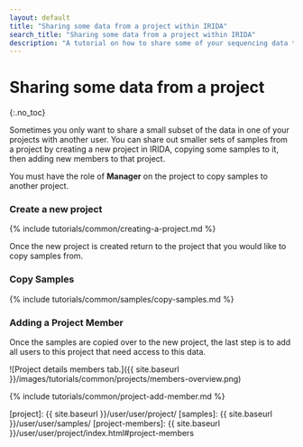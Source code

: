 ```yaml
---
layout: default
title: "Sharing some data from a project within IRIDA"
search_title: "Sharing some data from a project within IRIDA"
description: "A tutorial on how to share some of your sequencing data that's stored in IRIDA with other IRIDA users."
---
```


Sharing some data from a project
================================
{:.no_toc}

Sometimes you only want to share a small subset of the data in one of your projects with another user. You can share out smaller sets of samples from a project by creating a new project in IRIDA, copying some samples to it, then adding new members to that project.

You must have the role of **Manager** on the project to copy samples to another project.

### Create a new project

{% include tutorials/common/creating-a-project.md %}

Once the new project is created return to the project that you would like to copy samples from.

### Copy Samples

{% include tutorials/common/samples/copy-samples.md %}

### Adding a Project Member

Once the samples are copied over to the new project, the last step is to add all users to this project that need access to this data.

![Project details members tab.]({{ site.baseurl }}/images/tutorials/common/projects/members-overview.png)

{% include tutorials/common/project-add-member.md %}



[web-upload]: ../web-upload/
[project]: {{ site.baseurl }}/user/user/project/
[samples]: {{ site.baseurl }}/user/user/samples/
[project-members]: {{ site.baseurl }}/user/user/project/index.html#project-members
